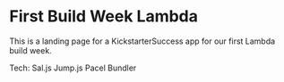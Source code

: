 # First Build Week Lambda
This is a landing page for a KickstarterSuccess app for our first Lambda build week.

Tech:
  Sal.js
  Jump.js
  Pacel Bundler
